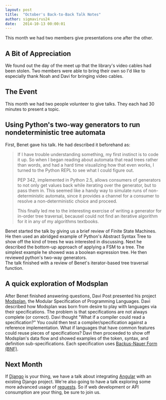 ```yaml
---
layout: post
title:  "October's Back-to-Back Talk Notes"
author: sigmavirus24
date:   2014-10-13 00:00:01
---
```


This month we had two members give presentations one after the other.

## A Bit of Appreciation

We found out the day of the meet up that the library's video cables had been 
stolen. Two members were able to bring their own so I'd like to especially 
thank Noah and Davi for bringing video cables.

## The Event

This month we had two people volunteer to give talks. They each had 30 minutes 
to present a topic.

## Using Python's two-way generators to run nondeterministic tree automata

First, Benet gave his talk. He had described it beforehand as:

> If I have trouble understanding something, my first instinct is to code it 
> up. So when I began reading about automata that read trees rather than 
> words, and had a hard time visualizing how that even works, I turned to the 
> Python REPL to see what I could figure out.
>
> PEP 342, implemented in Python 2.5, allows consumers of generators to not 
> only get values back while iterating over the generator, but to pass them 
> in. This seemed like a handy way to simulate runs of non-deterministic 
> automata, since it provides a channel for a consumer to resolve a 
> non-deterministic choice and proceed.
>
> This finally led me to the interesting exercise of writing a generator for 
> in-order tree traversal, becauseI could not find an iterative algorithm for 
> it in any of my algorithms textbooks.

Benet started the talk by giving us a brief review of Finite State Machines.  
He then used an abridged example of Python's Abstract Syntax Tree to show off 
the kind of trees he was interested in discussing. Next he described the 
bottom-up approach of applying a FSM to a tree. The simplest example he showed 
was a boolean expression tree. He then reviewed python's two-way generators.  
The talk finished with a review of Benet's iterator-based tree traversal 
function.


## A quick exploration of Modsplan

After Benet finished answering questions, Davi Post presented his project 
[Modsplan][modsplan], the Modular Specification of Programming Languages. 
Davi described how Modsplan was born from desire to play 
with languages via their specifications. The problem is that specifications 
are not always complete (or correct). Davi thought "What if a compiler could 
read a specification?" You could then test a compiler/specification against a 
reference implementation. What if languages that have common features could 
reuse pieces of specifications? Davi then proceeded to show off Modsplan's 
data flow and showed examples of the token, syntax, and definition 
sub-specifications. Each specification uses [Backus-Nauer Form (BNF)][BNF].

## Next Month

If [Django][Django] is your thing, we have a talk about integrating 
[Angular][angjs] with an existing Django project. We're also going to have a 
talk exploring some more advanced usage of [requests][requests]. So if web 
development or API consumption are your thing, be sure to join us.

[modsplan]: https://github.com/davipo/modsplan-compiler
[BNF]: http://en.wikipedia.org/wiki/Backus%E2%80%93Naur_Form
[Django]: https://www.djangoproject.com/
[angjs]: https://angularjs.org/
[requests]: http://docs.python-requests.org/
